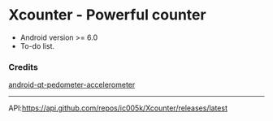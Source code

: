 # Xcounter - Powerful counter

* Android version >= 6.0
* To-do list.

### Credits

[android-qt-pedometer-accelerometer](https://github.com/adct-the-experimenter/android-qt-pedometer-accelerometer)&nbsp; &nbsp; &nbsp; &nbsp; &nbsp;

---

API:https://api.github.com/repos/ic005k/Xcounter/releases/latest
